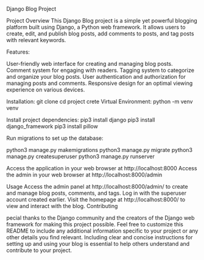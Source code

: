 Django Blog Project 

Project Overview
This Django Blog project is a simple yet powerful blogging platform built using Django, a Python web framework. It allows users to create, edit, and publish blog posts, add comments to posts, and tag posts with relevant keywords.

Features:

User-friendly web interface for creating and managing blog posts.
Comment system for engaging with readers.
Tagging system to categorize and organize your blog posts.
User authentication and authorization for managing posts and comments.
Responsive design for an optimal viewing experience on various devices.

Installation:
git clone
cd project
crete Virtual Environment: python -m venv venv

Install project dependencies:
pip3 install django
pip3 install django_framework
pip3 install pillow

Run migrations to set up the database:

python3 manage.py makemigrations
python3 manage.py migrate
python3 manage.py createsuperuser
python3 manage.py runserver


Access the application in your web browser at http://localhost:8000
Access the admin in your web browser at http://localhost:8000/admin



Usage
Access the admin panel at http://localhost:8000/admin/ to create and manage blog posts, comments, and tags. Log in with the superuser account created earlier.
Visit the homepage at http://localhost:8000/ to view and interact with the blog.
Contributing



pecial thanks to the Django community and the creators of the Django web framework for making this project possible.
Feel free to customize this README to include any additional information specific to your project or any other details you find relevant. Including clear and concise instructions for setting up and using your blog is essential to help others understand and contribute to your project.


